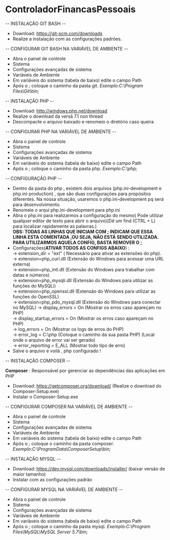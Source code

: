 # ControladorFinancasPessoais

-- INSTALAÇÃO GIT BASH --
 
- Download: https://git-scm.com/downloads
- Realize a instalação com as configurações padrões.

-- CONFIGURAR GIT BASH NA VARIÁVEL DE AMBIENTE --

- Abra o painel de controle
- Sistema
- Configurações avançadas de sistema
- Variáveis de Ambiente
- Em variáveis do sistema (tabela de baixo) edite o campo Path
- Após o ; coloque o caminho da pasta git. *Exemplo:C:\Program Files\Git\bin;*  

-- INSTALAÇÃO PHP --

- Download: http://windows.php.net/download
- Realize o download da versã 7.1 non thread
- Descompacte o arquivo baixado e renomeio o diretório caso queira

-- CONFIGURAR PHP NA VARIÁVEL DE AMBIENTE --

- Abra o painel de controle
- Sistema
- Configurações avançadas de sistema
- Variáveis de Ambiente
- Em variáveis do sistema (tabela de baixo) edite o campo Path
- Após o ; coloque o caminho da pasta php. *Exemplo:C:\php;*  

-- CONFIGURAÇÃO PHP --

- Dentro da pasta do php , existem dois arquivos (php.ini-development e php.ini-production) , que são duas configurações para propósitos diferentes.
Na nossa situação, usaremos o php.ini-development pq será para desenvolvimento.
- Renomeie o arqui php.ini-development para php.ini
- Abra o php.ini para realizarmos a configuração do mesmo( Pode utilizar qualquer editor de texto para abrir o arquivo)(Dê um find (CTRL + L) para localizar rapidamente as palavras.)  
__OBS: TODAS AS LINHAS QUE INICIAM COM ; INDICAM QUE ESSA LINHA ESTA COMENTADA ,OU SEJA, NÃO ESTÁ SENDO UTILIZADA. PARA UTILIZARMOS AQUELA CONFIG, BASTA REMOVER O ;__
- Configurações(__ATIVAR TODOS AS CONFIGS ABAIXO__) :  
-> extension_dir = "ext" ( Necessário para ativar as extensões do php).  
-> extension=php_curl.dll (Extensão do Windows para acessar uma URL externa)  
-> extension=php_intl.dll (Extensão do Windows para trabalhar com datas e números)  
-> extension=php_mysqli.dll (Extensão do Windows para utilizar as funções do MySQLi)  
-> extension=php_openssl.dll (Extensão do Windows para utilizar as funções do OpenSSL)  
-> extension=php_pdo_mysql.dll (Extensão do Windows para conectar no MySQL)
-> display_errors = On (Mostrar os erros caso apareçam no PHP)  
-> display_startup_errors = On (Mostrar os erros caso apareçam no PHP)  
-> log_errors = On (Mostrar os logs de erros do PHP)  
-> error_log = C:\php (Coloque o caminho da sua pasta PHP) (Local onde o arquivo de error vai ser gerado)  
-> error_reporting = E_ALL (Mostrar todo tipo de erro)
- Salve o arquivo e voilá , php configurado !

-- INSTALAÇÃO COMPOSER --

__Composer__ : Responsável por gerenciar as dependências das aplicações em PHP
- Download: https://getcomposer.org/download/ (Realize o download do Composer-Setup.exe)
- Instalar o Composer-Setup.exe  

-- CONFIGURAR COMPOSER NA VARIÁVEL DE AMBIENTE --

- Abra o painel de controle
- Sistema
- Configurações avançadas de sistema
- Variáveis de Ambiente
- Em variáveis do sistema (tabela de baixo) edite o campo Path
- Após o ; coloque o caminho da pasta composer. *Exemplo:C:\ProgramData\ComposerSetup\bin;*  

-- INSTALAÇÃO MYSQL --

- Download: https://dev.mysql.com/downloads/installer/ (baixar versão de maior tamanho)
- Instalar com as configurações padrão

-- CONFIGURAR MYSQL NA VARIÁVEL DE AMBIENTE --

- Abra o painel de controle
- Sistema
- Configurações avançadas de sistema
- Variáveis de Ambiente
- Em variáveis do sistema (tabela de baixo) edite o campo Path
- Após o ; coloque o caminho da pasta mysql. *Exemplo:C:\Program Files\MySQL\MySQL Server 5.7\bin;*  

